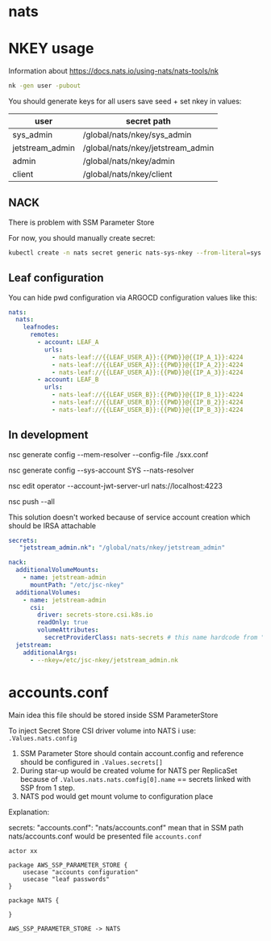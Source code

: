 # nats

# NKEY usage

Information about https://docs.nats.io/using-nats/nats-tools/nk

```bash
nk -gen user -pubout
```

You should generate keys for all users save seed + set nkey in values:

| user            | secret path                       |
|-----------------|-----------------------------------|
| sys_admin       | /global/nats/nkey/sys_admin       |
| jetstream_admin | /global/nats/nkey/jetstream_admin |
| admin           | /global/nats/nkey/admin           |
| client          | /global/nats/nkey/client          |


## NACK
There is problem with SSM Parameter Store

For now, you should manually create secret:
```bash
kubectl create -n nats secret generic nats-sys-nkey --from-literal=sys.nkey=<NK SALT>
```

## Leaf configuration

You can hide pwd configuration via ARGOCD configuration values like this:
```yaml
nats:
  nats:
    leafnodes:
      remotes:
        - account: LEAF_A
          urls:
            - nats-leaf://{{LEAF_USER_A}}:{{PWD}}@{{IP_A_1}}:4224
            - nats-leaf://{{LEAF_USER_A}}:{{PWD}}@{{IP_A_2}}:4224
            - nats-leaf://{{LEAF_USER_A}}:{{PWD}}@{{IP_A_3}}:4224
        - account: LEAF_B
          urls:
            - nats-leaf://{{LEAF_USER_B}}:{{PWD}}@{{IP_B_1}}:4224
            - nats-leaf://{{LEAF_USER_B}}:{{PWD}}@{{IP_B_2}}:4224
            - nats-leaf://{{LEAF_USER_B}}:{{PWD}}@{{IP_B_3}}:4224
```


## In development
nsc generate config --mem-resolver --config-file ./sxx.conf

nsc generate config --sys-account SYS --nats-resolver

nsc edit operator --account-jwt-server-url nats://localhost:4223

nsc push --all

This solution doesn't worked because of service account creation which should be IRSA attachable

```yaml
secrets:
   "jetstream_admin.nk": "/global/nats/nkey/jetstream_admin"

nack:
  additionalVolumeMounts:
    - name: jetstream-admin
      mountPath: "/etc/jsc-nkey"
  additionalVolumes:
    - name: jetstream-admin
      csi:
        driver: secrets-store.csi.k8s.io
        readOnly: true
        volumeAttributes:
          secretProviderClass: nats-secrets # this name hardcode from "accounts_configmap" template
  jetstream:
    additionalArgs:
      - --nkey=/etc/jsc-nkey/jetstream_admin.nk
```



# accounts.conf

Main idea this file should be stored inside SSM ParameterStore

To inject Secret Store CSI driver volume into NATS i use: `.Values.nats.config`

1. SSM Parameter Store should contain account.config and reference should be configured in `.Values.secrets[]`
2. During star-up would be created volume for NATS per ReplicaSet because of `.Values.nats.nats.comfig[0].name` ==
   secrets linked with SSP from 1 step.
3. NATS pod would get mount volume to configuration place

Explanation:

secrets: "accounts.conf": "nats/accounts.conf" mean that in SSM path nats/accounts.conf would be presented
file  `accounts.conf`

```plantuml
actor xx 

package AWS_SSP_PARAMETER_STORE {
    usecase "accounts configuration"
    usecase "leaf passwords"
}

package NATS {
 
}

AWS_SSP_PARAMETER_STORE -> NATS
```